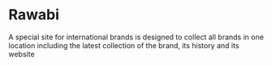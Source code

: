# Rawabi
A special site for international brands is designed to collect all brands in one location including the latest collection of the brand, its history and its website
